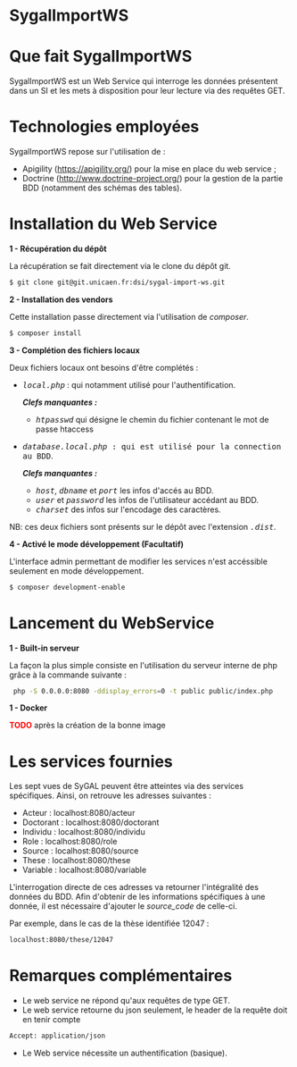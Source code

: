 SygalImportWS
=============

# Que fait SygalImportWS

SygalImportWS est un Web Service qui interroge les données présentent dans un SI et les mets à disposition pour leur lecture via des requêtes GET.

# Technologies employées

SygalImportWS repose sur l'utilisation de :
* Apigility (https://apigility.org/) pour la mise en place du web service ;
* Doctrine (http://www.doctrine-project.org/) pour la gestion de la partie BDD (notamment des schémas des tables).

# Installation du Web Service

**1 - Récupération du dépôt**

La récupération se fait directement via le clone du dépôt git. 

```bash
$ git clone git@git.unicaen.fr:dsi/sygal-import-ws.git
```

**2 - Installation des vendors**

Cette installation passe directement via l'utilisation de *composer*.

```bash
$ composer install
```

**3 - Complétion des fichiers locaux**

Deux fichiers locaux ont besoins d'être complétés :
* <tt>*local.php*</tt> : qui notamment utilisé pour l'authentification.

    ***Clefs manquantes :*** 
    * <tt>*htpasswd*</tt> qui désigne le chemin du fichier contenant le mot de passe htaccess 


* <tt>*database.local.php* : qui est utilisé pour la connection au BDD</tt>.

    ***Clefs manquantes :*** 
    * <tt>*host*</tt>, <tt>*dbname*</tt> et <tt>*port*</tt> les infos d'accés au BDD.
    * <tt>*user*</tt> et <tt>*password*</tt> les infos de l'utilisateur accédant au BDD.
    * <tt>*charset*</tt> des infos sur l'encodage des caractères. 
 
NB: ces deux fichiers sont présents sur le dépôt avec l'extension <tt>*.dist*</tt>. 

**4 - Activé le mode développement (Facultatif)**

L'interface admin permettant de modifier les services n'est accéssible seulement en mode développement.
```bash
$ composer development-enable
``` 

# Lancement du WebService

**1 - Built-in serveur**
 
 La façon la plus simple consiste en l'utilisation du serveur interne de php grâce à la commande suivante :
 ```bash
  php -S 0.0.0.0:8080 -ddisplay_errors=0 -t public public/index.php
 ```

**1 - Docker**

<span style='color:red;'>**TODO**</span> après la création de la bonne image 

# Les services fournies
 
Les sept vues de SyGAL peuvent être atteintes via des services spécifiques.
Ainsi, on retrouve les adresses suivantes :
* Acteur : localhost:8080/acteur
* Doctorant : localhost:8080/doctorant
* Individu : localhost:8080/individu
* Role : localhost:8080/role
* Source : localhost:8080/source
* These : localhost:8080/these
* Variable : localhost:8080/variable

L'interrogation directe de ces adresses va retourner l'intégralité des données du BDD.
Afin d'obtenir de les informations spécifiques à une donnée, il est nécessaire d'ajouter le *source_code* de celle-ci.

Par exemple, dans le cas de la thèse identifiée 12047 :

```bash
localhost:8080/these/12047
```

# Remarques complémentaires

* Le web service ne répond qu'aux requêtes de type GET.
* Le web service retourne du json seulement, le header de la requête doit en tenir compte 

```bash
Accept: application/json
```

* Le Web service nécessite un authentification (basique). 
